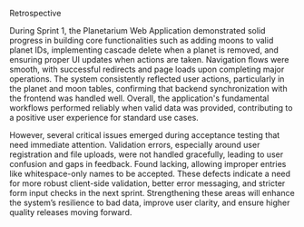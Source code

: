  Retrospective

During Sprint 1, the Planetarium Web Application demonstrated solid progress in building core functionalities 
such as adding moons to valid planet IDs, implementing cascade delete when a planet is removed, and ensuring 
proper UI updates when actions are taken. Navigation flows were smooth, with successful redirects and page 
loads upon completing major operations. The system consistently reflected user actions, particularly in the 
planet and moon tables, confirming that backend synchronization with the frontend was handled well. Overall, 
the application's fundamental workflows performed reliably when valid data was provided, contributing to a 
positive user experience for standard use cases.

However, several critical issues emerged during acceptance testing that need immediate attention. Validation errors,
especially around user registration and file uploads, were not handled gracefully, leading to user confusion and gaps 
in feedback. Found lacking, allowing improper entries like whitespace-only names to be accepted. These defects indicate
a need for more robust client-side validation, better error messaging, and stricter form input checks in the next sprint.
Strengthening these areas will enhance the system’s resilience to bad data, improve user clarity, and ensure higher 
quality releases moving forward.

